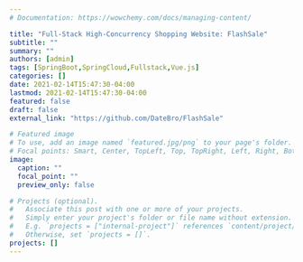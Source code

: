 ```yaml
---
# Documentation: https://wowchemy.com/docs/managing-content/

title: "Full-Stack High-Concurrency Shopping Website: FlashSale"
subtitle: ""
summary: ""
authors: [admin]
tags: [SpringBoot,SpringCloud,Fullstack,Vue.js]
categories: []
date: 2021-02-14T15:47:30-04:00
lastmod: 2021-02-14T15:47:30-04:00
featured: false
draft: false
external_link: "https://github.com/DateBro/FlashSale"

# Featured image
# To use, add an image named `featured.jpg/png` to your page's folder.
# Focal points: Smart, Center, TopLeft, Top, TopRight, Left, Right, BottomLeft, Bottom, BottomRight.
image:
  caption: ""
  focal_point: ""
  preview_only: false

# Projects (optional).
#   Associate this post with one or more of your projects.
#   Simply enter your project's folder or file name without extension.
#   E.g. `projects = ["internal-project"]` references `content/project/deep-learning/index.md`.
#   Otherwise, set `projects = []`.
projects: []
---
```

